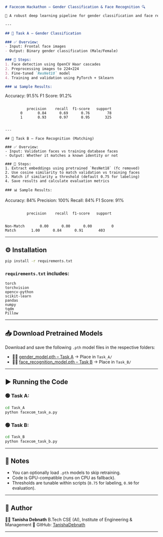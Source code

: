 

```markdown
# Facecom Hackathon – Gender Classification & Face Recognition 🔍

🚀 A robust deep learning pipeline for gender classification and face recognition under adverse visual conditions, using the FACECOM dataset.

---

## 🧠 Task A – Gender Classification

### ✅ Overview:
- Input: Frontal face images
- Output: Binary gender classification (Male/Female)

### 🔧 Steps:
1. Face detection using OpenCV Haar cascades
2. Preprocessing images to 224×224
3. Fine-tuned `ResNet18` model
4. Training and validation using PyTorch + Sklearn

### 📊 Sample Results:

```

Accuracy: 91.5%
F1 Score: 91.2%

```
```

```
          precision    recall  f1-score   support
       0       0.84      0.69      0.76        78
       1       0.93      0.97      0.95       325
```

```

---

## 🧠 Task B – Face Recognition (Matching)

### ✅ Overview:
- Input: Validation faces vs training database faces
- Output: Whether it matches a known identity or not

### 🔧 Steps:
1. Extract embeddings using pretrained `ResNet18` (fc removed)
2. Use cosine similarity to match validation vs training faces
3. Match if similarity ≥ threshold (default 0.75 for labeling)
4. Save results and calculate evaluation metrics

### 📊 Sample Results:

```

Accuracy: 84%
Precision: 100%
Recall: 84%
F1 Score: 91%

```
```

```
          precision    recall  f1-score   support


Non-Match       0.00      0.00      0.00         0
Match       1.00      0.84      0.91       403

````

---

## ⚙️ Installation

```bash
pip install -r requirements.txt
````

### `requirements.txt` includes:

```
torch
torchvision
opencv-python
scikit-learn
pandas
numpy
tqdm
Pillow
```

---

## 📥 Download Pretrained Models

Download and save the following `.pth` model files in the respective folders:

* 🧑‍🦰 [gender\_model.pth – Task A](https://drive.google.com/file/d/1ChcBiq-dpOjkJcRyXu18S-uMxC8LpkXR/view?usp=sharing) → Place in `Task_A/`
* 🧑‍🦱 [face\_recognition\_model.pth – Task B](https://drive.google.com/file/d/1Xkwl3xrfl2MUC5zJWC9XZRfP3pOuwvBR/view?usp=sharing) → Place in `Task_B/`

---

## ▶️ Running the Code

### 🟢 Task A:

```bash
cd Task_A
python facecom_task_a.py
```

### 🟢 Task B:

```bash
cd Task_B
python facecom_task_b.py
```

---

## 🧾 Notes

* You can optionally load `.pth` models to skip retraining.
* Code is GPU-compatible (runs on CPU as fallback).
* Thresholds are tunable within scripts (`0.75` for labeling, `0.90` for evaluation).

---

## 🙌 Author

👩‍💻 **Tanisha Debnath**
B.Tech CSE (AI), Institute of Engineering & Management
🔗 GitHub: [TanishaDebnath](https://github.com/TanishaDebnath)

---

```

